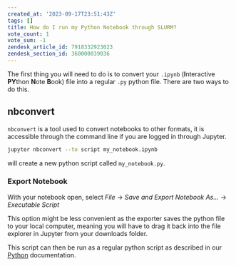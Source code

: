```yaml
---
created_at: '2023-09-17T23:51:43Z'
tags: []
title: How do I run my Python Notebook through SLURM?
vote_count: 1
vote_sum: -1
zendesk_article_id: 7918332923023
zendesk_section_id: 360000039036
---
```


The first thing you will need to do is to convert your `.ipynb`
(**I**nteractive **PY**thon **N**ote **B**ook) file into a regular `.py`
python file. There are two ways to do this.

## nbconvert

`nbconvert` is a tool used to convert notebooks to other formats, it is
accessible through the command line if you are logged in through
Jupyter.

```sh
jupyter nbconvert --to script my_notebook.ipynb 
```

will create a new python script called `my_notebook.py`.

### Export Notebook

With your notebook open, select *File* -> *Save and Export Notebook
As...* -> *Executable Script*

This option might be less convenient as the exporter saves the python
file to your local computer, meaning you will have to drag it back into
the file explorer in Jupyter from your downloads folder.

This script can then be run as a regular python script as described in
our
[Python](../../Scientific_Computing/Supported_Applications/Python.md)
documentation.
